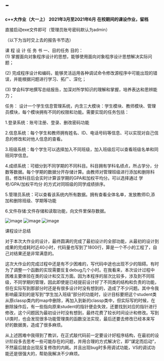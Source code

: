# -
**c++大作业（大一上）**
**2021年3月至2021年6月**
**在校期间的课设作业，留档**

直接启动exe文件即可（管理员账号密码默认为admin）

（以下为当时交上去的报告书节选）

课 程 设 计 任 务 书 
一、目的任务
目的：   
(1) 掌握面向对象程序设计的思想，能够使用面向对象程序设计思想解决实际问题； 

(2) 完成程序设计和编码，能够灵活运用各种调试命令修改源程序中可能出现的错误，并能根据问题进行学习、拓广、深化；

(3) 学会科学地撰写总结报告，加深对所学知识的理解和掌握，培养表达和思辨能力；

任务：
设计一个学生信息管理系统，内含三大模块：学生模块、教师模块、管理员模块，每个模块拥有不同的权限和功能。需要实现的任务包括：

1.登录系统：账号注册、登录、删改密码功能

2.信息系统：每个学生和教师拥有姓名、ID、电话号码等信息、可以实现对自己信息的修改和对他人信息的查看。

3.班级系统：每个学生可以选择加入不同班级，加入班级后可以查看班级名单和同班同学信息。

4.成绩系统：可细分到不同学期的不同科目。科目拥有学科名绩点，所占学分，分数等数据。每个学期的数据分开存储计算。由教师对管理班级进行添加和删除科目。修改科目后会实时计算该学期的GPA和加权平均分。可以选择通过 学号/GPA/加权平均分 的方式对同班级的同学成绩排序。

5.管理员系统：可以查看该系统内所有数据。拥有查看全体名单，发放教师ID,添加和删除班级、学期等功能

6.文件存储:文件存储和读取功能，向文件里保存数据。

![image](https://user-images.githubusercontent.com/74815734/159161763-4309884e-b68e-48aa-a09b-8c10900101ea.png)
![image](https://user-images.githubusercontent.com/74815734/159161769-d8864189-e82c-4be7-9aec-efd2890949c9.png)
![image](https://user-images.githubusercontent.com/74815734/159161752-daffb77e-ecc1-49a4-8d4c-69cb5c6d2d6e.png)

课程设计总结

对于本次大作业的设计，最终圆满的完成了最初设计的全部功能，从最初的设计到成果的完成耗时近40小时，代码量也写到了1800行，算是一个不小的工程了，自己对结果还是非常满意的。

这次大作业的完成过程中还是有不少困难的，写代码中途也出现不少的阻碍。有时为了调整一个函数的实现需要反复debug几个小时。在我看来，本次设计过程中困难主要体验在类的设计和交互方面。因为本程序的层次比较多，涉及到不同班级，不同学期的管理，因此即使是已经提前设计好了不同类的结构和负责的功能，但在实际写到那部分时还是有很多设计时没有想到的，造成了不少问题。其中令我影响最深刻的是写到“学生加入班级”部分的功能时，设计目标要把这个student类从原classp类内的map中删除，再加入到新的classp类中，但实际写的时候，在删除操作后，有一些指向原来student的指针便会失效，还要找到对应的指针进行修改，这个问题因为最初设计时没有想到，最终花费了较长时间设计和修改。写到UI类时，也会发现很多功能管理类的函数没法实现，最后还要去修改已经本来写好的数据类，造成了很多麻烦。

从上述困难中我得到了教训，在正式敲代码前一定要设计好程序结构，在最初的设计阶段多去思考一些可能存在的问题，并用合理的方式解决它，即“谋定而后动”，不然最后就会出现反复修改的内耗。并且出现bug时多用调试功能，VS的调试功能还是很强大的，帮助我解决不少麻烦。
